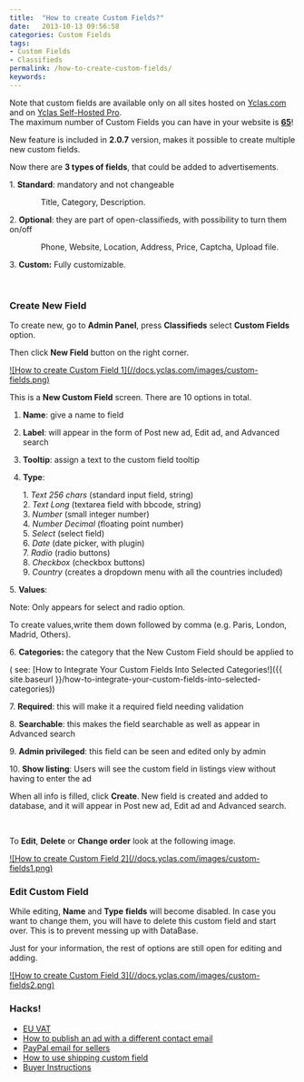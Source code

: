 ```yaml
---
title:  "How to create Custom Fields?"
date:   2013-10-13 09:56:58
categories: Custom Fields
tags: 
- Custom Fields
- Classifieds
permalink: /how-to-create-custom-fields/
keywords: 
---
```


<div class="alert alert-info">
<strong><i class="glyphicon glyphicon-info-sign"></i> </strong> Note that custom fields are available only on all sites hosted on <a href="https://yclas.com">Yclas.com</a> and on <a href="https://selfhosted.yclas.com/themes/yclas-self-hosted-pro.html">Yclas Self-Hosted Pro</a>.
</div>

<div class="alert alert-warning">
<strong><i class="glyphicon glyphicon-warning-sign"></i> </strong> The maximum number of Custom Fields you can have in your website is <strong><u>65</u></strong>!
</div>

New feature is included in **2.0.7** version, makes it possible to create multiple new custom fields.

Now there are **3 types of fields**, that could be added to advertisements.

  1\. **Standard**: mandatory and not changeable

              Title, Category, Description.

  2\. **Optional**: they are part of open-classifieds, with possibility to turn them on/off

              Phone, Website, Location, Address, Price, Captcha, Upload file.

  3\. **Custom:** Fully customizable.

 

### Create New Field

To create new, go to **Admin Panel**, press **Classifieds** select **Custom Fields** option.

Then click **New Field** button on the right corner.

<a href="//docs.yclas.com/images/custom-fields.png" class="thumbnail gallery-item" data-gallery>
![How to create Custom Field 1](//docs.yclas.com/images/custom-fields.png)
</a>

This is a **New Custom Field** screen. There are 10 options in total.

1. **Name**: give a name to field
2. **Label**: will appear in the form of Post new ad, Edit ad, and Advanced search
3. **Tooltip**: assign a text to the custom field tooltip
4. **Type**:

   1\. _Text 256 chars_ (standard input field, string)<br>
   2\. _Text Long_ (textarea field with bbcode, string)<br>
   3\. _Number_ (small integer number)<br>
   4\. _Number Decimal_ (floating point number)<br>
   5\. _Select_ (select field)<br>
   6\. _Date_ (date picker, with plugin)<br>
   7\. _Radio_ (radio buttons)<br>
   8\. _Checkbox_ (checkbox buttons)<br>
   9\. _Country_ (creates a dropdown menu with all the countries included)<br>
  
5\. **Values**:

   Note: Only appears for select and radio option.

   To create values,write them down followed by comma (e.g. Paris, London, Madrid, Others).

6\. **Categories:** the category that the New Custom Field should be applied to

   ( see: [How to Integrate Your Custom Fields Into Selected Categories!]({{ site.baseurl }}/how-to-integrate-your-custom-fields-into-selected-categories))

7\. **Required**: this will make it a required field needing validation

8\. **Searchable**: this makes the field searchable as well as appear in Advanced search

9\. **Admin privileged**: this field can be seen and edited only by admin

10\. **Show listing**: Users will see the custom field in listings view without having to enter the ad 

When all info is filled, click **Create**. New field is created and added to database, and it will appear in Post new ad, Edit ad and Advanced search.

<br>

To **Edit**, **Delete** or **Change order** look at the following image.

<a href="//docs.yclas.com/images/custom-fields1.png" class="thumbnail gallery-item" data-gallery>
![How to create Custom Field 2](//docs.yclas.com/images/custom-fields1.png)
</a>

### Edit Custom Field

While editing, **Name** and **Type** **fields** will become disabled. In case you want to change them, you will have to delete this custom field and start over. This is to prevent messing up with DataBase.

Just for your information, the rest of options are still open for editing and adding.

<a href="//docs.yclas.com/images/custom-fields2.png" class="thumbnail gallery-item" data-gallery>
![How to create Custom Field 3](//docs.yclas.com/images/custom-fields2.png)
</a>

### Hacks!

+ [EU VAT](http://docs.yclas.com/eu-vat/)
+ [How to publish an ad with a different contact email](http://docs.yclas.com/how-to-publish-different-contact-email/)
+ [PayPal email for sellers](http://docs.yclas.com/paypal-email-for-sellers/)
+ [How to use shipping custom field](http://docs.yclas.com/use-shipping-custom-field/)
+ [Buyer Instructions](http://docs.yclas.com/buyer-instructions/)




